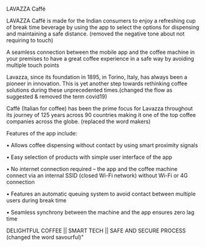LAVAZZA Caffé


LAVAZZA Caffé is made for the Indian consumers to enjoy a refreshing cup of break time beverage by using the app to select the options for dispensing and maintaining a safe distance. (removed the negative tone about not requiring to touch)

 

A seamless connection between the mobile app and the coffee machine in your premises to have a great coffee experience in a safe way by avoiding multiple touch points

 

Lavazza, since its foundation in 1895, in Torino, Italy, has always been a pioneer in innovation.
This is yet another step towards rethinking coffee solutions during these unprecedented times.(changed the flow as suggested & removed the term covid19)

 

Caffé (Italian for coffee) has been the prime focus for Lavazza throughout its journey of 125 years across 90 countries making it one of the top coffee companies across the globe. (replaced the word makers)

 

Features of the app include:

•       Allows coffee dispensing without contact by using smart proximity signals

•       Easy selection of products with simple user interface of the app

•       No internet connection required – the app and the coffee machine connect via an internal SSID (closed Wi-Fi network) without Wi-Fi or 4G connection

•       Features an automatic queuing system to avoid contact between multiple users during break time

•       Seamless synchrony between the machine and the app ensures zero lag time

DELIGHTFUL COFFEE || SMART TECH || SAFE AND SECURE PROCESS (changed the word savourful)"